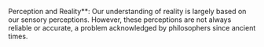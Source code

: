 Perception and Reality**: Our understanding of reality is largely based on our sensory perceptions. However, these perceptions are not always reliable or accurate, a problem acknowledged by philosophers since ancient times.